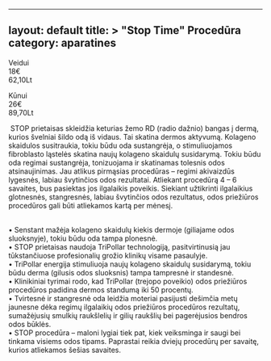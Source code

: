 
---
layout: default
title: >
  "Stop Time" Procedūra
category: aparatines
---

<p><div class="name-tag">Veidui</div><div class="time-tag">18€</div><div class="price-tag">62,10Lt</div></p>
<p><div class="name-tag">Kūnui</div><div class="time-tag">26€</div><div class="price-tag">89,70Lt</div></p>
<p>&nbsp;STOP prietaisas skleidžia keturias žemo RD (radio dažnio) bangas į dermą, kurios švelniai šildo odą iš vidaus. Tai skatina dermos aktyvumą. Kolageno skaidulos susitraukia, tokiu būdu oda sustangrėja, o stimuliuojamos fibroblasto ląstelės skatina naujų kolageno skaidulų susidarymą. Tokiu būdu oda regimai sustangrėja, tonizuojama ir skatinamas tolesnis odos atsinaujinimas. Jau atlikus pirmąsias procedūras – regimi akivaizdūs lygesnės, labiau švytinčios odos rezultatai. Atliekant procedūrą 4 – 6 savaites, bus pasiektas jos ilgalaikis poveikis. Siekiant užtikrinti ilgalaikius glotnesnės, stangresnės, labiau švytinčios odos rezultatus, odos priežiūros procedūros gali būti atliekamos kartą per mėnesį.</p>

<p><br>•	Senstant mažėja kolageno skaidulų kiekis dermoje (giliajame odos sluoksnyje), tokiu būdu oda tampa plonesnė.
	<br>•	STOP prietaisas naudoja TriPollar technologiją, pasitvirtinusią jau tūkstančiuose profesionalių grožio klinikų visame pasaulyje.
	<br>•	TriPollar energija stimuliuoja naujų kolageno skaidulų susidarymą, tokiu būdu derma (gilusis odos sluoksnis) tampa tampresnė ir standesnė.
	<br>•	Klinikiniai tyrimai rodo, kad TriPollar (trejopo poveikio) odos priežiūros procedūros padidina dermos standumą iki 50 procentų.
	<br>•	Tvirtesnė ir stangresnė oda leidžia moteriai pasijusti dešimčia metų jaunesne dėka regimų ilgalaikių odos priežiūros procedūros rezultatų, sumažėjusių smulkių raukšlelių ir gilių raukšlių bei pagerėjusios bendros odos būklės.
	<br>•	STOP procedūra – maloni lygiai tiek pat, kiek veiksminga ir saugi bei tinkama visiems odos tipams. Paprastai reikia dviejų procedūrų per savaitę, kurios atliekamos šešias savaites.</p>
</p>